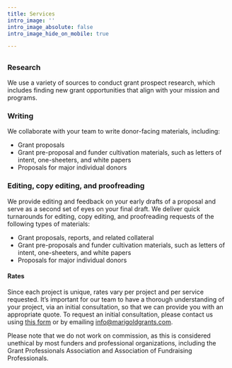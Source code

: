 ```yaml
---
title: Services
intro_image: ''
intro_image_absolute: false
intro_image_hide_on_mobile: true

---
```

## 

### Research

We use a variety of sources to conduct grant prospect research, which includes finding new grant opportunities that align with your mission and programs.

### Writing

We collaborate with your team to write donor-facing materials, including:

* Grant proposals
* Grant pre-proposal and funder cultivation materials, such as letters of intent, one-sheeters, and white papers
* Proposals for major individual donors

### Editing, copy editing, and proofreading

We provide editing and feedback on your early drafts of a proposal and serve as a second set of eyes on your final draft. We deliver quick turnarounds for editing, copy editing, and proofreading requests of the following types of materials:

* Grant proposals, reports, and related collateral
* Grant pre-proposals and funder cultivation materials, such as letters of intent, one-sheeters, and white papers
* Proposals for major individual donors

#### **Rates**

Since each project is unique, rates vary per project and per service requested. It’s important for our team to have a thorough understanding of your project, via an initial consultation, so that we can provide you with an appropriate quote. To request an initial consultation, please contact us using [this form](contact "Contact") or by emailing [info@marigoldgrants.com](mailto:info@marigoldgrants.com).

Please note that we do not work on commission, as this is considered unethical by most funders and professional organizations, including the Grant Professionals Association and Association of Fundraising Professionals.